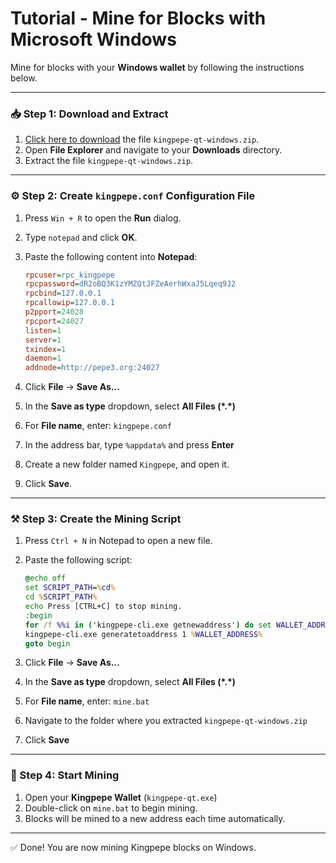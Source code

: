 # Tutorial - Mine for Blocks with Microsoft Windows

Mine for blocks with your **Windows wallet** by following the instructions below.

---

### 📥 Step 1: Download and Extract

1. [Click here to download](#) the file `kingpepe-qt-windows.zip`.
2. Open **File Explorer** and navigate to your **Downloads** directory.
3. Extract the file `kingpepe-qt-windows.zip`.

---

### ⚙️ Step 2: Create `kingpepe.conf` Configuration File

1. Press `Win + R` to open the **Run** dialog.
2. Type `notepad` and click **OK**.
3. Paste the following content into **Notepad**:

    ```ini
    rpcuser=rpc_kingpepe
    rpcpassword=dR2oBQ3K1zYMZQtJFZeAerhWxaJ5Lqeq9J2
    rpcbind=127.0.0.1
    rpcallowip=127.0.0.1
    p2pport=24028
    rpcport=24027
    listen=1
    server=1
    txindex=1
    daemon=1
    addnode=http://pepe3.org:24027
    ```

4. Click **File** → **Save As...**
5. In the **Save as type** dropdown, select **All Files (\*.\*)**
6. For **File name**, enter: `kingpepe.conf`
7. In the address bar, type `%appdata%` and press **Enter**
8. Create a new folder named `Kingpepe`, and open it.
9. Click **Save**.

---

### ⚒️ Step 3: Create the Mining Script

1. Press `Ctrl + N` in Notepad to open a new file.
2. Paste the following script:

    ```bat
    @echo off
    set SCRIPT_PATH=%cd%
    cd %SCRIPT_PATH%
    echo Press [CTRL+C] to stop mining.
    :begin
    for /f %%i in ('kingpepe-cli.exe getnewaddress') do set WALLET_ADDRESS=%%i
    kingpepe-cli.exe generatetoaddress 1 %WALLET_ADDRESS%
    goto begin
    ```

3. Click **File** → **Save As...**
4. In the **Save as type** dropdown, select **All Files (\*.\*)**
5. For **File name**, enter: `mine.bat`
6. Navigate to the folder where you extracted `kingpepe-qt-windows.zip`
7. Click **Save**

---

### 🚀 Step 4: Start Mining

1. Open your **Kingpepe Wallet** (`kingpepe-qt.exe`)
2. Double-click on `mine.bat` to begin mining.
3. Blocks will be mined to a new address each time automatically.

---

✅ Done! You are now mining Kingpepe blocks on Windows.
